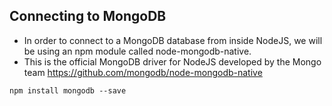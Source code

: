 ## Connecting to MongoDB

- In order to connect to a MongoDB database from inside NodeJS, we will be using an npm module called node-mongodb-native.
- This is the official MongoDB driver for NodeJS developed by the Mongo team https://github.com/mongodb/node-mongodb-native


```
npm install mongodb --save
```
